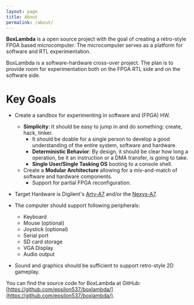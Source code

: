 ```yaml
---
layout: page
title: About
permalink: /about/
---
```


**BoxLambda** is a open source project with the goal of creating a retro-style FPGA based microcomputer. The microcomputer serves as a platform for software and RTL experimentation.

BoxLambda is a software-hardware cross-over project. The plan is to provide room for experimentation both on the FPGA RTL side and on the software side.

# Key Goals

- Create a sandbox for experimenting in software and (FPGA) HW.    
    - **Simplicity**: It should be easy to jump in and do something: create, hack, tinker.
        - It should be doable for a single person to develop a good understanding of the entire system, software and hardware.
        - **Deterministic Behavior**: By design, it should be clear how long a operation, be it an instruction or a DMA transfer, is going to take.
        - **Single User/Single Tasking OS** booting to a console shell.
    - Create a **Modular Architecture** allowing for a mix-and-match of software and hardware components.
        - Support for partial FPGA reconfiguration.
- Target Hardware is Digilent's [Arty-A7](https://digilent.com/reference/programmable-logic/arty-a7/start) and/or the [Nexys-A7](https://digilent.com/reference/programmable-logic/nexys-a7/start).
- The computer should support following peripherals:
  - Keyboard
  - Mouse (optional)
  - Joystick (optional)
  - Serial port
  - SD card storage
  - VGA Display
  - Audio output
  
- Sound and graphics should be sufficient to support retro-style 2D gameplay.

You can find the source code for BoxLambda at GitHub: [https://github.com/epsilon537/boxlambda/](https://github.com/epsilon537/boxlambda/).

